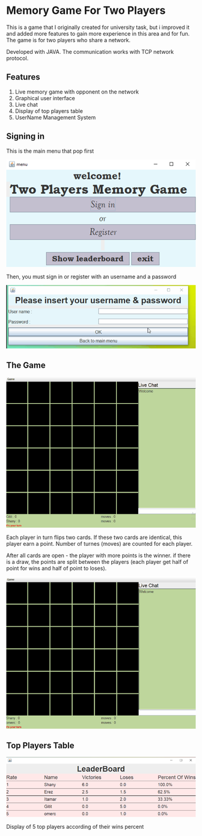 # Memory Game For Two Players

This is a game that I originally created for university task, but i improved it and added more features to gain more experience in this area and for fun.
The game is for two players who share a network.

Developed with JAVA.
The communication works with TCP network protocol.

## Features
1)	Live memory game with opponent on the network
2)  Graphical user interface
3)	Live chat
4)	Display of top players table
5)	UserName Management System


## Signing in

This is the main menu that pop first

![](/ReadMe_media/mainMenu.png)

Then, you must sign in or register with an username and a password

![](/ReadMe_media/GameGif3.gif)


## The Game

![](/ReadMe_media/GameGif1.gif)

Each player in turn flips two cards. If these two cards are identical, this player earn a point. 
Number of turnes (moves) are counted for each player.

After all cards are open - the player with more points is the winner. if there is a draw, the points are split between the players (each player get half of point for wins and half of point to loses).

![](/ReadMe_media/GameGif4.gif)


## Top Players Table

![](/ReadMe_media/LeaderBoard.png)

Display of 5 top players according of their wins percent

